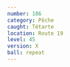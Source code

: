```yaml
---
number: 186
category: Pêche
caught: Tétarte
location: Route 19
level: 45
version: X
ball: repeat
---
```

